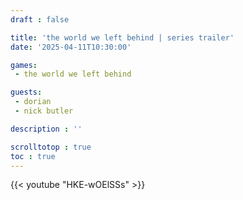 ```yaml
---
draft : false

title: 'the world we left behind | series trailer'
date: '2025-04-11T10:30:00'

games:
 - the world we left behind

guests:
 - dorian
 - nick butler

description : ''

scrolltotop : true
toc : true
---
```


{{< youtube "HKE-wOElSSs" >}}